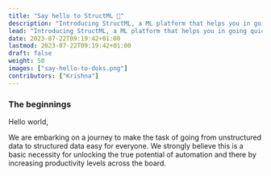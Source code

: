 ```yaml
---
title: "Say hello to StructML 👋"
description: "Introducing StructML, a ML platform that helps you in going quickly from unstructured to structured data"
lead: "Introducing StructML, a ML platform that helps you in going quickly from unstructured to structured data"
date: 2023-07-22T09:19:42+01:00
lastmod: 2023-07-22T09:19:42+01:00
draft: false
weight: 50
images: ["say-hello-to-doks.png"]
contributors: ["Krishna"]
---
```


### The beginnings

Hello world, 

We are embarking on a journey to make the task of going from unstructured data to structured data easy for everyone.
We strongly believe this is a basic necessity for unlocking the true potential of automation and there by increasing
productivity levels across the board.
